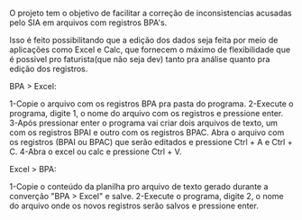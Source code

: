 O projeto tem o objetivo de facilitar a correção de inconsistencias acusadas pelo SIA em arquivos com registros BPA's.

Isso é feito possibilitando que a edição dos dados seja feita por meio de aplicações como Excel e Calc, que fornecem o máximo de flexibilidade que é
possivel pro faturista(que não seja dev) tanto pra análise quanto pra edição dos registros.


BPA > Excel:

1-Copie o arquivo com os registros BPA pra pasta do programa.
2-Execute o programa, digite 1, o nome do arquivo com os registros e pressione enter.
3-Após pressionar enter o programa vai criar dois arquivos de texto, um com os registros BPAI e outro com os registros BPAC.
Abra o arquivo com os registros (BPAI ou BPAC) que serão editados e pressione Ctrl + A e Ctrl + C.
4-Abra o excel ou calc e pressione Ctrl + V.



Excel > BPA:

1-Copie o conteúdo da planilha pro arquivo de texto gerado durante a converção "BPA > Excel" e salve.
2-Execute o programa, digite 2, o nome do arquivo onde os novos registros serão salvos e pressione enter.
